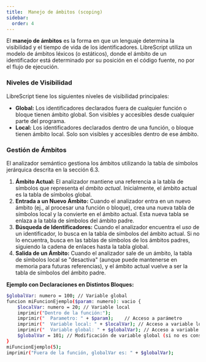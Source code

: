 ```yaml
---
title:  Manejo de ámbitos (scoping) 
sidebar:
  order: 4
---
```

El **manejo de ámbitos** es la forma en que un lenguaje determina la visibilidad y el tiempo de vida de los identificadores. LibreScript utiliza un modelo de ámbitos léxicos (o estáticos), donde el ámbito de un identificador está determinado por su posición en el código fuente, no por el flujo de ejecución.

### Niveles de Visibilidad

LibreScript tiene los siguientes niveles de visibilidad principales:

* **Global:** Los identificadores declarados fuera de cualquier función o bloque tienen ámbito global. Son visibles y accesibles desde cualquier parte del programa.
* **Local:** Los identificadores declarados dentro de una función, o bloque tienen ámbito local. Solo son visibles y accesibles dentro de ese ámbito.

### Gestión de Ámbitos

El analizador semántico gestiona los ámbitos utilizando la tabla de símbolos jerárquica descrita en la sección 6.3.

1. **Ámbito Actual:** El analizador mantiene una referencia a la tabla de símbolos que representa el *ámbito actual*. Inicialmente, el ámbito actual es la tabla de símbolos global.
2. **Entrada a un Nuevo Ámbito:** Cuando el analizador entra en un nuevo ámbito (ej., al procesar una función o bloque), crea una nueva tabla de símbolos local y la convierte en el ámbito actual. Esta nueva tabla se enlaza a la tabla de símbolos del ámbito padre.
3. **Búsqueda de Identificadores:** Cuando el analizador encuentra el *uso* de un identificador, lo busca en la tabla de símbolos del ámbito actual. Si no lo encuentra, busca en las tablas de símbolos de los ámbitos padres, siguiendo la cadena de enlaces hasta la tabla global.
4. **Salida de un Ámbito:** Cuando el analizador sale de un ámbito, la tabla de símbolos local se "desactiva" (aunque puede mantenerse en memoria para futuras referencias), y el ámbito actual vuelve a ser la tabla de símbolos del ámbito padre.

**Ejemplo con Declaraciones en Distintos Bloques:**

```bash
$globalVar: numero = 100; // Variable global
funcion miFuncionEjemplo($param: numero): vacio {
    $localVar: numero = 20; // Variable local
    imprimir("Dentro de la función:");
    imprimir("  Parametro: " + $param);    // Acceso a parámetro
    imprimir("  Variable local: " + $localVar); // Acceso a variable local
    imprimir("  Variable global: " + $globalVar); // Acceso a variable global
    $globalVar = 101; // Modificación de variable global (si no es constante)
}
miFuncionEjemplo(5);
imprimir("Fuera de la función, globalVar es: " + $globalVar);
